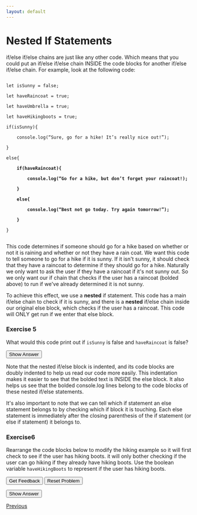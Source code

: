 ```yaml
---
layout: default
---
```


<!-- Function for hiding code!  -->
<script>
    function myFunction(name) {
      var x = document.getElementById(name);
      if (x.style.display === "none") {
        x.style.display = "block";
      } 
      else if(x.style.display ==="first"){
          x.style.display="none";         
      }
      else {
        x.style.display = "none";
      }
    }    
</script>
<style>
.ui-sortable {
    width: 1000px;
}    
</style>
<!-- End of scripting functions! -->
    


# Nested If Statements

if/else if/else chains are just like any other code. Which means that you could put an if/else if/else chain INSIDE the code blocks for another if/else if/else chain. For example, look at the following code: <br>

<code>
let isSunny = false;<br>
let haveRaincoat = true;<br>
let haveUmbrella = true;<br>
let haveHikingboots = true;<br>
if(isSunny){<br>
&nbsp;&nbsp;&nbsp;&nbsp;console.log(“Sure, go for a hike! It’s really nice out!”);<br>
}<br>
else{<br>
<b>&nbsp;&nbsp;&nbsp;&nbsp;if(haveRaincoat){<br>
&nbsp;&nbsp;&nbsp;&nbsp;&nbsp;&nbsp;&nbsp;&nbsp;console.log(“Go for a hike, but don’t forget your raincoat!);<br>
&nbsp;&nbsp;&nbsp;&nbsp;}<br>
&nbsp;&nbsp;&nbsp;&nbsp;else{<br>
&nbsp;&nbsp;&nbsp;&nbsp;&nbsp;&nbsp;&nbsp;&nbsp;console.log(“Best not go today. Try again tomorrow!”);<br>
&nbsp;&nbsp;&nbsp;&nbsp;}<br></b>
}<br>    
</code>

This code determines if someone should go for a hike based on whether or not it is raining and whether or not they have a rain coat. We want this code to tell someone to go for a hike if it is sunny. If it isn't sunny, it should check that they have a raincoat to determine if they should go for a hike. Naturally we only want to ask the user if they have a raincoat if it's not sunny out. So we only want our if chain that checks if the user has a raincoat (bolded above) to run if we've already determined it is not sunny. 

To achieve this effect, we use a <b> nested</b> if statement. This code has a main if/else chain to check if it is sunny, and there is a <b>nested</b> if/else chain inside our original else block, which checks if the user has a raincoat. This code will ONLY get run if we enter that else block. 

### Exercise 5
What would this code print out if <code>isSunny</code> is false and <code>haveRaincoat</code> is false?

<button onClick="myFunction('rainanswer1')"> Show Answer </button>

<div id='rainanswer1' style="display:none;" >
<i> Answer: Best not go today. Try again tomorrow!  </i><br>
</div>

 Note that the nested if/else block is indented, and its code blocks are doubly indented to help us read our code more easily. This indentation makes it easier to see that the bolded text is INSIDE the else block. It also helps us see that the bolded console.log lines belong to the code blocks of these nested if/else statements. <br>
 
 It's also important to note that we can tell which if statement an else statement belongs to  by checking which if block it is touching. Each else statement is immediately after the closing parenthesis of the if statement (or else if statement) it belongs to. <br>

### Exercise6
Rearrange the code blocks below to modify the hiking example so it will first check to see if the user has hiking boots. it will only bother checking if the user can go hiking if they already have hiking boots. Use the boolean variable <code>haveHikingBoots</code> to represent if the user has hiking boots. <br>


<div id="ex6_Rain-sortableTrash" class="sortable-code"></div> 
<div id="ex6_Rain-sortable" class="sortable-code"></div> 
<div style="clear:both;"></div> 
<p> 
    <input id="ex6_Rain-feedbackLink" value="Get Feedback" type="button" /> 
    <input id="ex6_Rain-newInstanceLink" value="Reset Problem" type="button" /> 
</p> 
<script type="text/javascript"> 
(function(){
  var initial = "if(haveHikingBoots){\n" +
    "	if(isSunny)({\n" +
    "		console.log(\"Sure, go for a hike! It's really nice out!\");\n" +
    "	}\n" +
    "	else{\n" +
    "		if(haveRaincoat){\n" +
    "    		console.log(\"Go for a hike, but don't forget your raincoat!\");\n" +
    "		}\n" +
    "    	else{\n" +
    "    		console.log(\"Best not go today. Try again tomorrow!\");\n" +
    "    	}\n" +
    "	}\n" +
    "}";
  var parsonsPuzzle = new ParsonsWidget({
    "sortableId": "ex6_Rain-sortable",
    "max_wrong_lines": 10,
    "grader": ParsonsWidget._graders.LineBasedGrader,
    "exec_limit": 2500,
    "can_indent": true,
    "x_indent": 50,
    "lang": "en"
  });
  parsonsPuzzle.init(initial);
  parsonsPuzzle.shuffleLines();
  $("#ex6_Rain-newInstanceLink").click(function(event){ 
      event.preventDefault(); 
      parsonsPuzzle.shuffleLines(); 
  }); 
  $("#ex6_Rain-feedbackLink").click(function(event){ 
      event.preventDefault(); 
      parsonsPuzzle.getFeedback(); 
  }); 
})(); 
</script>


<button onClick="myFunction('rainySolution1')"> Show Answer </button>

<div id='rainySolution1' style="display:none;" >
<code>
if(haveHikingBoots){<br>
&nbsp;&nbsp;&nbsp;&nbsp;if(isSunny){<br>
&nbsp;&nbsp;&nbsp;&nbsp;&nbsp;&nbsp;&nbsp;&nbsp;console.log("Sure, go for a hike! It's really nice out!");<br>
&nbsp;&nbsp;&nbsp;&nbsp;}<br>
&nbsp;&nbsp;&nbsp;&nbsp;else {<br>
&nbsp;&nbsp;&nbsp;&nbsp;&nbsp;&nbsp;&nbsp;&nbsp;if(haveRaincoat){<br>
&nbsp;&nbsp;&nbsp;&nbsp;&nbsp;&nbsp;&nbsp;&nbsp;&nbsp;&nbsp;&nbsp;&nbsp;console.log("Go for a hike, but don't forget your raincoat!");<br>
&nbsp;&nbsp;&nbsp;&nbsp;&nbsp;&nbsp;&nbsp;&nbsp;}<br>
&nbsp;&nbsp;&nbsp;&nbsp;&nbsp;&nbsp;&nbsp;&nbsp;else{<br>
&nbsp;&nbsp;&nbsp;&nbsp;&nbsp;&nbsp;&nbsp;&nbsp;&nbsp;&nbsp;&nbsp;&nbsp;console.log("Best not go today. Try again tomorrow!");<br>
&nbsp;&nbsp;&nbsp;&nbsp;&nbsp;&nbsp;&nbsp;&nbsp;}<br>
&nbsp;&nbsp;&nbsp;&nbsp;}<br>
}<br>

</code>
</div>

[Previous](./moreelseif.html)
<!-- [Next](./nestedif.html) -->
